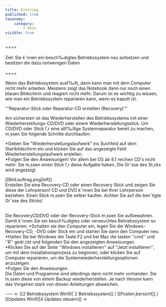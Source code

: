 ```yaml
---
title: Einstieg
published: true
taxonomy:
    category:
        - docs
visible: true
---
```


<head>
<!DOCTYPE html>
<html lang="de">
<meta charset="utf-8">
</head>
====<br><br>Ziel: Sie kˆnnen ein besch‰digtes Betriebssystem neu aufsetzen und besitzen die dazu notwenigen Daten<br><br>====

Wenn das Betriebssystem ausf‰llt, dann kann man mit dem Computer nicht mehr arbeiten. Meistens zeigt das Notebook dann nur noch einen blauen Bildschirm und reagiert nicht mehr. Darum ist es wichtig zu wissen, wie man ein Betriebssystem reparieren kann, wenn es kaputt ist. <br>

'''Reparatur-Stick oder Reparatur-CD erstellen (Recovery)'''

Am sichersten ist das Wiederherstellen des Betriebssystems mit einer Wiederherstellungs-CD/DVD oder einem Wiederherstellungsstick. Um CD/DVD oder Stick f¸r eine allf‰llige Systemreparatur bereit zu machen, m¸ssen Sie folgende Schritte durchlaufen:<br>

*Geben Sie "Wiederherstellungslaufwerk" ins Suchfeld auf dem Startbildschirm ein und klicken Sie auf das angezeigte Feld: Wiederherstellungslaufwerk erstellen.<br>
*Folgen Sie den Anweisungen! Vor allem bei OS ab 8.1 reichen CD's nicht mehr. Sie m¸ssen einen Stick f¸r diese Aufgabe haben. Die Grˆsse des St¸cks wird angezeigt.<br>

[[Bild:auftrag.png|left]]<br> Erstellen Sie eine Recovery-CD oder einen Recovery Stick und zeigen Sie diese der Lehrperson! CD und DVD kˆnnen Sie bei Ihrer Lehrperson beziehen. Einen Stick m¸ssen Sie selber kaufen. Achten Sie auf die benˆtigte Grˆsse des Sticks!<br><br>

Die RecoveryCD/DVD oder der Recovery-Stick m¸ssen Sie aufbewahren. Damit kˆnnen Sie ein besch‰digtes oder verseuchtes Betriebssystem so reparieren:
*Schalten sie den Computer ein, legen Sie die Windows-Recovery-CD, -DVD oder Stick ein und starten Sie dann den Computer neu.<br>
*Halten Sie bei Windows die Taste F2 und bei Mac die tasten ''cmd'' und ''R'' gedr¸ckt und folgenden Sie den angezeigten Anweisungen.<br>
*Klicken Sie auf der Seite ''Windows installieren'' auf ''Jetzt installieren'', um mit dem Installationsprozess zu beginnen, oder klicken Sie auf Computer reparieren, um die Systemwiederherstellungsoptionen anzuzeigen.<br>
*Folgen Sie den Anweisungen.<br>
Die Daten und Programme sind allerdings dann nicht mehr vorhanden. Sie m¸ssen diese von einem Backup wiederherstellen. Je nach Version kann das Vorgehen stark von diesen Anleitungen abweichen.<br>

---- <-  [[2 Betriebssystem Win10| 2 Betriebssystem]] / [[Posten¸bersicht]] / [[Updates Win10|4 Updates steuern]] ->

<body>
</body>
</html>
